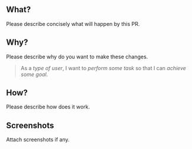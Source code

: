 ## What?

Please describe concisely what will happen by this PR.

## Why?

Please describe why do you want to make these changes.

> As a *type of user*, I want to *perform some task* so that I can *achieve some goal*.

## How?

Please describe how does it work.

## Screenshots

Attach screenshots if any.
